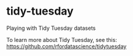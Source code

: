 # tidy-tuesday
Playing with Tidy Tuesday datasets

To learn more about Tidy Tuesday, see this: https://github.com/rfordatascience/tidytuesday
